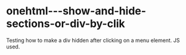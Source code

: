 # onehtml---show-and-hide-sections-or-div-by-clik

Testing how to make a div hidden after clicking on a menu element.
JS used.
